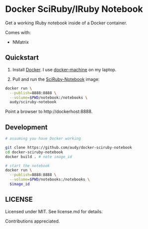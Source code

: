 # Docker SciRuby/IRuby Notebook

Get a working IRuby notebook inside of a Docker container.

Comes with:

- NMatrix

## Quickstart

1. Install [Docker](https://docker.com). I use
   [docker-machine](https://docs.docker.com/machine/) on my laptop.

2. Pull and run the
   [SciRuby-Notebook](https://registry.hub.docker.com/u/audy/sciruby-notebook/) image:

```sh
docker run \
  --publish=8888:8888 \
  --volume=$PWD/notebook:/notebooks \
  audy/sciruby-notebook
```

Point a browser to http://dockerhost:8888.

## Development

```sh
# assuming you have Docker working

git clone https://github.com/audy/docker-sciruby-notebook
cd docker-sciruby-notebook
docker build . # note image_id

# start the notebook
docker run \
  --publish=8888:8888 \
  --volume=$PWD/notebooks:/notebooks \
  $image_id
```

## LICENSE

Licensed under MIT. See license.md for details.

Contributions appreciated.
